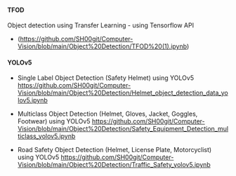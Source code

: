 #### TFOD 
Object detection using Transfer Learning - using Tensorflow API
  - (https://github.com/SH00git/Computer-Vision/blob/main/Object%20Detection/TFOD%20(1).ipynb)


#### YOLOv5

- Single Label Object Detection (Safety Helmet) using YOLOv5
  https://github.com/SH00git/Computer-Vision/blob/main/Object%20Detection/Helmet_object_detection_data_yolov5.ipynb
  
- Multiclass Object Detection (Helmet, Gloves, Jacket, Goggles, Footwear) using YOLOv5
  https://github.com/SH00git/Computer-Vision/blob/main/Object%20Detection/Safety_Equipment_Detection_multiclass_yolov5.ipynb
  
- Road Safety Object Detection (Helmet, License Plate, Motorcyclist) using YOLOv5
  https://github.com/SH00git/Computer-Vision/blob/main/Object%20Detection/Traffic_Safety_yolov5.ipynb
